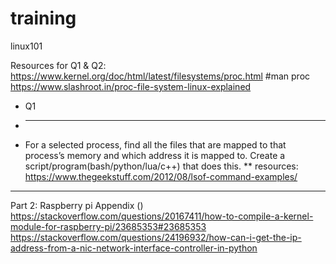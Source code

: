 # training
linux101

Resources for Q1 & Q2:
https://www.kernel.org/doc/html/latest/filesystems/proc.html
#man proc
https://www.slashroot.in/proc-file-system-linux-explained


* Q1
* ---------
* For a selected process, find all the files that are mapped to that process’s memory and which address it is mapped to. Create a script/program(bash/python/lua/c++) that does this.
** resources:
https://www.thegeekstuff.com/2012/08/lsof-command-examples/

--------------

Part 2:
Raspberry pi
Appendix ()
https://stackoverflow.com/questions/20167411/how-to-compile-a-kernel-module-for-raspberry-pi/23685353#23685353
https://stackoverflow.com/questions/24196932/how-can-i-get-the-ip-address-from-a-nic-network-interface-controller-in-python

